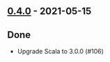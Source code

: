 ## [0.4.0](https://github.com/kevin-lee/jdk-sym-link/issues?utf8=%E2%9C%93&q=is%3Aissue+is%3Aclosed+milestone%3Amilestone5) - 2021-05-15

## Done
* Upgrade Scala to 3.0.0 (#106)
